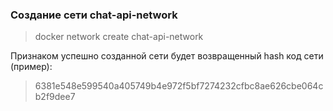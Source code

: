 ### Создание сети chat-api-network

> docker network create chat-api-network

Признаком успешно созданной сети будет возвращенный hash код сети (пример):

> 6381e548e599540a405749b4e972f5bf7274232cfbc8ae626cbe064cb2f9dee7